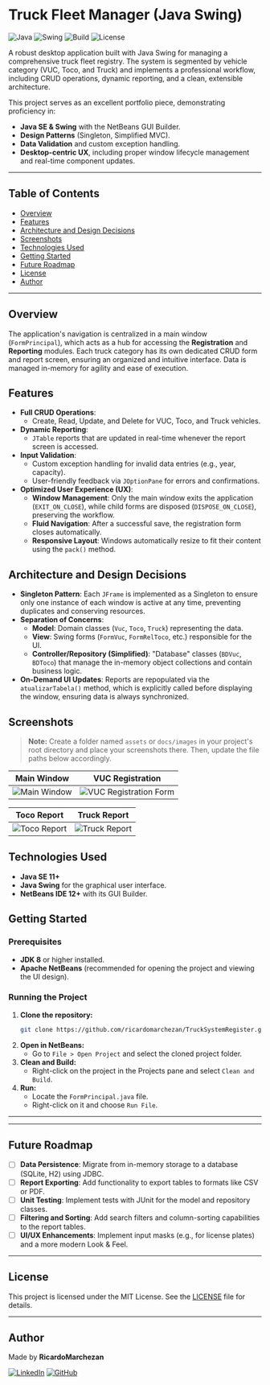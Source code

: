 # Truck Fleet Manager (Java Swing)

![Java](https://img.shields.io/badge/Java-8%2B-blue) ![Swing](https://img.shields.io/badge/UI-Swing-orange) ![Build](https://img.shields.io/badge/Build-NetBeans%2012%2B-blueviolet) ![License](https://img.shields.io/badge/License-MIT-green)

A robust desktop application built with Java Swing for managing a comprehensive truck fleet registry. The system is segmented by vehicle category (VUC, Toco, and Truck) and implements a professional workflow, including CRUD operations, dynamic reporting, and a clean, extensible architecture.

This project serves as an excellent portfolio piece, demonstrating proficiency in:
- **Java SE & Swing** with the NetBeans GUI Builder.
- **Design Patterns** (Singleton, Simplified MVC).
- **Data Validation** and custom exception handling.
- **Desktop-centric UX**, including proper window lifecycle management and real-time component updates.

---

## Table of Contents

- [Overview](#overview)
- [Features](#features)
- [Architecture and Design Decisions](#architecture-and-design-decisions)
- [Screenshots](#screenshots)
- [Technologies Used](#technologies-used)
- [Getting Started](#getting-started)
- [Future Roadmap](#future-roadmap)
- [License](#license)
- [Author](#author)

---

## Overview

The application's navigation is centralized in a main window (`FormPrincipal`), which acts as a hub for accessing the **Registration** and **Reporting** modules. Each truck category has its own dedicated CRUD form and report screen, ensuring an organized and intuitive interface. Data is managed in-memory for agility and ease of execution.

## Features

- **Full CRUD Operations**:
  - Create, Read, Update, and Delete for VUC, Toco, and Truck vehicles.
- **Dynamic Reporting**:
  - `JTable` reports that are updated in real-time whenever the report screen is accessed.
- **Input Validation**:
  - Custom exception handling for invalid data entries (e.g., year, capacity).
  - User-friendly feedback via `JOptionPane` for errors and confirmations.
- **Optimized User Experience (UX)**:
  - **Window Management**: Only the main window exits the application (`EXIT_ON_CLOSE`), while child forms are disposed (`DISPOSE_ON_CLOSE`), preserving the workflow.
  - **Fluid Navigation**: After a successful save, the registration form closes automatically.
  - **Responsive Layout**: Windows automatically resize to fit their content using the `pack()` method.

## Architecture and Design Decisions

- **Singleton Pattern**: Each `JFrame` is implemented as a Singleton to ensure only one instance of each window is active at any time, preventing duplicates and conserving resources.
- **Separation of Concerns**:
  - **Model**: Domain classes (`Vuc`, `Toco`, `Truck`) representing the data.
  - **View**: Swing forms (`FormVuc`, `FormRelToco`, etc.) responsible for the UI.
  - **Controller/Repository (Simplified)**: "Database" classes (`BDVuc`, `BDToco`) that manage the in-memory object collections and contain business logic.
- **On-Demand UI Updates**: Reports are repopulated via the `atualizarTabela()` method, which is explicitly called before displaying the window, ensuring data is always synchronized.

## Screenshots

> **Note:** Create a folder named `assets` or `docs/images` in your project's root directory and place your screenshots there. Then, update the file paths below accordingly.

| Main Window | VUC Registration |
| :---: | :---: |
| ![Main Window](assets/main-window.png) | ![VUC Registration Form](assets/form-vuc.png) |

| Toco Report | Truck Report |
| :---: | :---: |
| ![Toco Report](assets/report-toco.png) | ![Truck Report](assets/report-truck.png) |

## Technologies Used

- **Java SE 11+**
- **Java Swing** for the graphical user interface.
- **NetBeans IDE 12+** with its GUI Builder.

## Getting Started

### Prerequisites

- **JDK 8** or higher installed.
- **Apache NetBeans** (recommended for opening the project and viewing the UI design).

### Running the Project

1. **Clone the repository:**
   ```bash
   git clone https://github.com/ricardomarchezan/TruckSystemRegister.git
2. **Open in NetBeans:**
   - Go to `File > Open Project` and select the cloned project folder.
3. **Clean and Build:**
   - Right-click on the project in the Projects pane and select `Clean and Build`.
4. **Run:**
   - Locate the `FormPrincipal.java` file.
   - Right-click on it and choose `Run File`.

---


---

## Future Roadmap

- [ ] **Data Persistence**: Migrate from in-memory storage to a database (SQLite, H2) using JDBC.
- [ ] **Report Exporting**: Add functionality to export tables to formats like CSV or PDF.
- [ ] **Unit Testing**: Implement tests with JUnit for the model and repository classes.
- [ ] **Filtering and Sorting**: Add search filters and column-sorting capabilities to the report tables.
- [ ] **UI/UX Enhancements**: Implement input masks (e.g., for license plates) and a more modern Look & Feel.

---

## License

This project is licensed under the MIT License. See the [LICENSE](LICENSE) file for details.

---

## Author

Made by **RicardoMarchezan**

[![LinkedIn](https://img.shields.io/badge/LinkedIn-RicardoMarchezan-blue)](https://www.linkedin.com/in/ricardo-marchezan-801808288/)
[![GitHub](https://img.shields.io/badge/GitHub-ricardomarchezan-black)](https://github.com/ricardomarchezan)




